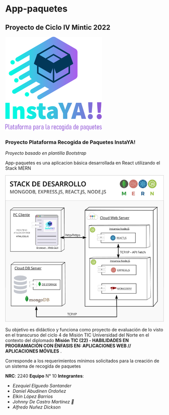 # App-paquetes
## Proyecto de Ciclo IV Mintic 2022

![](./images/logo.png)

### Proyecto Plataforma Recogida de Paquetes InstaYA!

_Proyecto basado en plantilla Bootstrap_

App-paquetes es una aplicacion básica desarrollada en React utilizando el Stack MERN

![](./images/diagrama-despliegue.png)

Su objetivo es didáctico y funciona como proyecto de evaluación de lo visto en el transcurso del ciclo 4 de Misión TIC Universidad del Norte en el contexto del diplomado __Misión TIC (22) - HABILIDADES EN PROGRAMACIÓN CON ÉNFASIS EN: APLICACIONES WEB // APLICACIONES MÓVILES__ . 

Corresponde a los requerimientos mínimos solicitados para la creación de un sistema de recogida de paquetes

**NRC**: 2240
**Equipo** N° 10
**Integrantes**: 

* *Ezequiel Elguedo Santander*
* *Daniel Abudinen Ordoñez*
* *Elkin López Barrios*
* *Johnny De Castro Martinez  🚴*
* *Alfredo Nuñez Dickson*